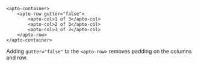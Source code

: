 ```
<apto-container>
    <apto-row gutter="false">
        <apto-col>1 of 3</apto-col>
        <apto-col>2 of 3</apto-col>
        <apto-col>3 of 3</apto-col>
    </apto-row>
</apto-container>
```
Adding `gutter="false"` to the `<apto-row>` removes padding on the columns and row.
